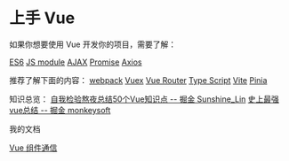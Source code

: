 # 上手 Vue

如果你想要使用 Vue 开发你的项目，需要了解：

[ES6](https://www.bookstack.cn/read/es6-3rd/sidebar.md)
[JS module](https://developer.mozilla.org/zh-CN/docs/Web/JavaScript/Guide/Modules)
[AJAX](https://developer.mozilla.org/zh-CN/docs/Web/Guide/AJAX)
[Promise](https://developer.mozilla.org/zh-CN/docs/Web/JavaScript/Guide/Using_promises)
[Axios](https://www.axios-http.cn/)

推荐了解下面的内容：
[webpack](https://webpack.docschina.org/)
[Vuex](https://vuex.vuejs.org/zh/index.html)
[Vue Router](https://router.vuejs.org/zh/)
[Type Script](https://www.tslang.cn/index.html)
[Vite](https://vitejs.cn/)
[Pinia](https://pinia.web3doc.top/)

知识总览：
[自我检验熬夜总结50个Vue知识点 -- 掘金 Sunshine_Lin](https://juejin.cn/post/6984210440276410399)
[史上最强vue总结 -- 掘金 monkeysoft](https://juejin.cn/post/6850037277675454478)

我的文档

[Vue 组件通信]()